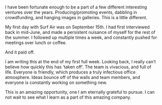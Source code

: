 I have been fortunate enough to be a part of a few different interesting ventures over the years. Producing/promoting events, dabbling in crowdfunding, and hanging images in galleries. This is a little different. 

My first day with Surf Air was on September 15th. I had first interviewed back in mid-June, and made a persistent nuisance of myself for the rest of the summer. I followed up multiple times a week, and constantly pushed for meetings over lunch or coffee. 

And it paid off. 

I am writing this at the end of my first full week. Looking back, I really can’t believe how quickly this has ‘taken off’. The team is vivacious, and full of life. Everyone is friendly, which produces a truly infectious office atmosphere. Ideas bounce off of the walls and team members, and everyone is constantly working on something new. 

This is an amazing opportunity, one I am eternally grateful to pursue. I can not wait to see what I learn as a part of this amazing company.